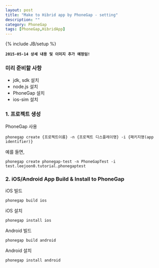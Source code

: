 ```yaml
---
layout: post
title: "Make to Hibrid app by PhoneGap - setting"
description: ""
category: PhoneGap
tags: [PhoneGap,HibridApp]
---
```

{% include JB/setup %}

__`2015-05-14 상세 내용 및 이미지 추가 예정임!`__

### 미리 준비할 사항

* jdk, sdk 설치
* node.js 설치
* PhoneGap 설치
* ios-sim 설치

### 1. 프로젝트 생성
PhoneGap 사용

    phonegap create {프로젝트이름} -n {프로젝트 디스플레이명} -i {패키지명(app identifier)}
    
예를 들면,

    phonegap create phonegap-test -n PhoneGapTest -i test.leejoon0.tutorial.phonegaptest

### 2. iOS/Android App Build & Install to PhoneGap
iOS 빌드

    phonegap build ios
    
iOS 설치

    phonegap install ios

Android 빌드

    phonegap build android
    
Android 설치

    phonegap install android
